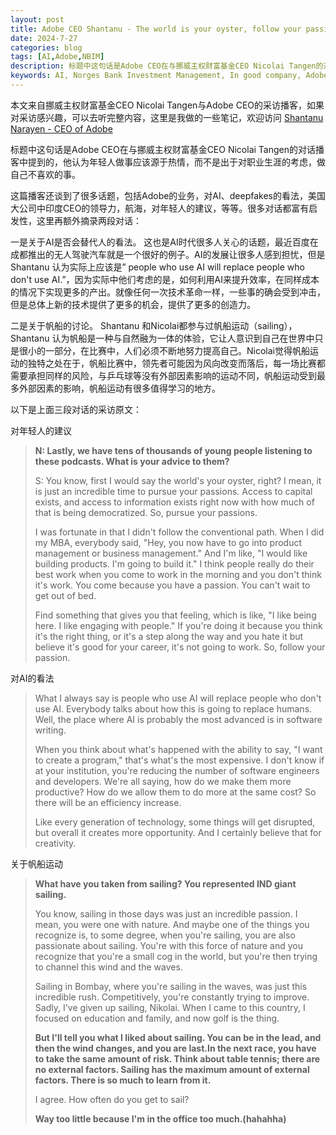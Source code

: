 ```yaml
---
layout: post
title: Adobe CEO Shantanu - The world is your oyster, follow your passion.
date: 2024-7-27
categories: blog
tags: [AI,Adobe,NBIM]
description: 标题中这句话是Adobe CEO在与挪威主权财富基金CEO Nicolai Tangen的对话播客中提到的，他认为年轻人做事应该源于热情，而不是出于对职业生涯的考虑，做自己不喜欢的事。这篇播客还谈到了很多话题，包括Adobe的业务，对AI、deepfakes的看法，美国大公司中印度CEO的领导力，航海，对年轻人的建议，等等。很多对话都富有启发性。
keywords: AI, Norges Bank Investment Management, In good company, Adobe
---
```



本文来自挪威主权财富基金CEO Nicolai Tangen与Adobe CEO的采访播客，如果对采访感兴趣，可以去听完整内容，这里是我做的一些笔记，欢迎访问 [Shantanu Narayen - CEO of Adobe](https://www.notion.so/Shantanu-Narayen-CEO-of-Adobe-ab2b8d4513ad426bbf2f470b6b0ea44b?pvs=21) 




标题中这句话是Adobe CEO在与挪威主权财富基金CEO Nicolai Tangen的对话播客中提到的，他认为年轻人做事应该源于热情，而不是出于对职业生涯的考虑，做自己不喜欢的事。

这篇播客还谈到了很多话题，包括Adobe的业务，对AI、deepfakes的看法，美国大公司中印度CEO的领导力，航海，对年轻人的建议，等等。很多对话都富有启发性，这里再额外摘录两段对话：

一是关于AI是否会替代人的看法。
这也是AI时代很多人关心的话题，最近百度在成都推出的无人驾驶汽车就是一个很好的例子。AI的发展让很多人感到担忧，但是Shantanu 认为实际上应该是” people who use AI will replace people who don't use AI.”，因为实际中他们考虑的是，如何利用AI来提升效率，在同样成本的情况下实现更多的产出。就像任何一次技术革命一样，一些事的确会受到冲击，但是总体上新的技术提供了更多的机会，提供了更多的创造力。

二是关于帆船的讨论。
Shantanu 和Nicolai都参与过帆船运动（sailing），Shantanu 认为帆船是一种与自然融为一体的体验，它让人意识到自己在世界中只是很小的一部分，在比赛中，人们必须不断地努力提高自己。Nicolai觉得帆船运动的独特之处在于，帆船比赛中，领先者可能因为风向改变而落后，每一场比赛都需要承担同样的风险，与乒乓球等没有外部因素影响的运动不同，帆船运动受到最多外部因素的影响，帆船运动有很多值得学习的地方。


以下是上面三段对话的采访原文：

对年轻人的建议

> **N: Lastly, we have tens of thousands of young people listening to these podcasts. What is your advice to them?**
> 
> 
> S: You know, first I would say the world's your oyster, right? I mean, it is just an incredible time to pursue your passions. Access to capital exists, and access to information exists right now with how much of that is being democratized. So, pursue your passions.
> 
> I was fortunate in that I didn't follow the conventional path. When I did my MBA, everybody said, "Hey, you now have to go into product management or business management." And I'm like, "I would like building products. I'm going to build it." I think people really do their best work when you come to work in the morning and you don't think it's work. You come because you have a passion. You can't wait to get out of bed.
> 
> Find something that gives you that feeling, which is like, "I like being here. I like engaging with people." If you're doing it because you think it's the right thing, or it's a step along the way and you hate it but believe it's good for your career, it's not going to work. So, follow your passion.
> 

对AI的看法

> What I always say is people who use AI will replace people who don't use AI. Everybody talks about how this is going to replace humans. Well, the place where AI is probably the most advanced is in software writing.
> 
> When you think about what's happened with the ability to say, "I want to create a program," that's what's the most expensive. I don't know if at your institution, you're reducing the number of software engineers and developers. We're all saying, how do we make them more productive? How do we allow them to do more at the same cost? So there will be an efficiency increase.
> 
> Like every generation of technology, some things will get disrupted, but overall it creates more opportunity. And I certainly believe that for creativity.
> 

关于帆船运动

> **What have you taken from sailing? You represented IND giant sailing.** 
> 
> You know, sailing in those days was just an incredible passion. I mean, you were one with nature. And maybe one of the things you recognize is, to some degree, when you're sailing, you are also passionate about sailing. You're with this force of nature and you recognize that you're a small cog in the world, but you're then trying to channel this wind and the waves.
> 
> Sailing in Bombay, where you're sailing in the waves, was just this incredible rush. Competitively, you're constantly trying to improve. Sadly, I've given up sailing, Nikolai. When I came to this country, I focused on education and family, and now golf is the thing. 
> 
> **But I'll tell you what I liked about sailing. You can be in the lead, and then the wind changes, and you are last.In the next race, you have to take the same amount of risk. Think about table tennis; there are no external factors. Sailing has the maximum amount of external factors. There is so much to learn from it.**
> 
> I agree. How often do you get to sail?
> 
> **Way too little because I'm in the office too much.(hahahha)**
>
